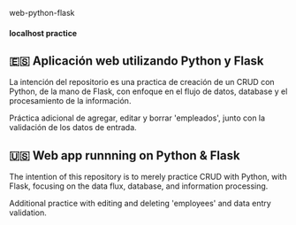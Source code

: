 web-python-flask
#### localhost practice

## 🇪🇸 Aplicación web utilizando Python y Flask
La intención del repositorio es una practica de creación de un CRUD con Python, de la mano de Flask, con enfoque en el flujo de datos, database y el procesamiento de la información.

Práctica adicional de agregar, editar y borrar 'empleados', junto con la validación de los datos de entrada.

## 🇺🇸 Web app runnning on Python & Flask
The intention of this repository is to merely practice CRUD with Python, with Flask, focusing on the data flux, database, and information processing.

Additional practice with editing and deleting 'employees' and data entry validation.

